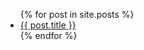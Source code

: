 ---
---

<ul>
  {% for post in site.posts %}
    <li>
      <a href="/vzome-sharing/{{ post.url }}">{{ post.title }}</a>
    </li>
  {% endfor %}
</ul>
